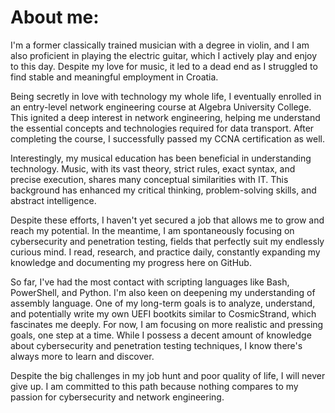 # About me:

I'm a former classically trained musician with a degree in violin, and I am also proficient in playing the electric guitar, which I actively play and enjoy to this day. Despite my love for music, it led to a dead end as I struggled to find stable and meaningful employment in Croatia.

Being secretly in love with technology my whole life, I eventually enrolled in an entry-level network engineering course at Algebra University College. This ignited a deep interest in network engineering, helping me understand the essential concepts and technologies required for data transport. After completing the course, I successfully passed my CCNA certification as well.

Interestingly, my musical education has been beneficial in understanding technology. Music, with its vast theory, strict rules, exact syntax, and precise execution, shares many conceptual similarities with IT. This background has enhanced my critical thinking, problem-solving skills, and abstract intelligence.

Despite these efforts, I haven't yet secured a job that allows me to grow and reach my potential. In the meantime, I am spontaneously focusing on cybersecurity and penetration testing, fields that perfectly suit my endlessly curious mind. I read, research, and practice daily, constantly expanding my knowledge and documenting my progress here on GitHub.

So far, I've had the most contact with scripting languages like Bash, PowerShell, and Python. I'm also keen on deepening my understanding of assembly language. One of my long-term goals is to analyze, understand, and potentially write my own UEFI bootkits similar to CosmicStrand, which fascinates me deeply. For now, I am focusing on more realistic and pressing goals, one step at a time. While I possess a decent amount of knowledge about cybersecurity and penetration testing techniques, I know there's always more to learn and discover.

Despite the big challenges in my job hunt and poor quality of life, I will never give up. I am committed to this path because nothing compares to my passion for cybersecurity and network engineering.
